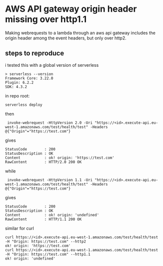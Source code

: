 # AWS API gateway origin header missing over http1.1

Making webrequests to a lambda through an aws api gateway includes the origin header among the event headers, but only over http2.

## steps to reproduce

i tested this with a global version of serverless

	> serverless --version
	Framework Core: 3.22.0
	Plugin: 6.2.2
	SDK: 4.3.2

in repo root:

	serverless deploy

then

	 invoke-webrequest -HttpVersion 2.0 -Uri "https://<id>.execute-api.eu-west-1.amazonaws.com/test/health/test" -Headers @{"Origin"="https://test.com"}

gives

	StatusCode        : 200
	StatusDescription : OK
	Content           : ok! origin: 'https://test.com'
	RawContent        : HTTP/2.0 200 OK

while

	 invoke-webrequest -HttpVersion 1.1 -Uri "https://<id>.execute-api.eu-west-1.amazonaws.com/test/health/test" -Headers @{"Origin"="https://test.com"}

gives

	StatusCode        : 200
	StatusDescription : OK
	Content           : ok! origin: 'undefined'
	RawContent        : HTTP/1.1 200 OK

similar for curl

	curl https://<id>.execute-api.eu-west-1.amazonaws.com/test/health/test -H "Origin: https://test.com" --http2
	ok! origin: 'https://test.com'
	curl https://<id>.execute-api.eu-west-1.amazonaws.com/test/health/test -H "Origin: https://test.com" --http1.1
	ok! origin: 'undefined'
